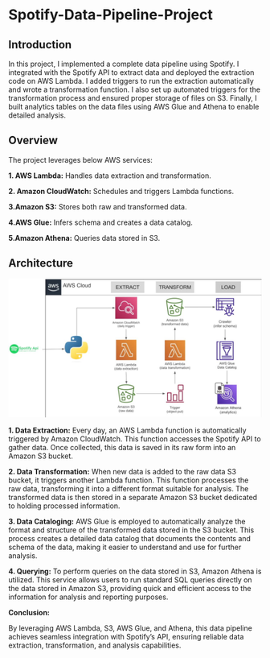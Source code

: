 # Spotify-Data-Pipeline-Project

## Introduction
In this project, I implemented a complete data pipeline using Spotify. I integrated with the Spotify API to extract data and deployed the extraction code on AWS Lambda. I added triggers to run the extraction automatically and wrote a transformation function. I also set up automated triggers for the transformation process and ensured proper storage of files on S3. Finally, I built analytics tables on the data files using AWS Glue and Athena to enable detailed analysis.

## Overview

The project leverages below AWS services:

**1. AWS Lambda:** Handles data extraction and transformation.

**2. Amazon CloudWatch:** Schedules and triggers Lambda functions.

**3.Amazon S3:** Stores both raw and transformed data.

**4.AWS Glue:** Infers schema and creates a data catalog.

**5.Amazon Athena:** Queries data stored in S3.

## Architecture

![Data Flow Diagram](https://github.com/jayanthgundagoni/Spotify-Data-Pipeline-Project/blob/main/Spotify_DFD.jpg)


**1. Data Extraction:** Every day, an AWS Lambda function is automatically triggered by Amazon CloudWatch. This function accesses the Spotify API to gather data. Once collected, this data is saved in its raw form into an Amazon S3 bucket.

**2. Data Transformation:** When new data is added to the raw data S3 bucket, it triggers another Lambda function. This function processes the raw data, transforming it into a different format suitable for analysis. The transformed data is then stored in a separate Amazon S3 bucket dedicated to holding processed information.

**3. Data Cataloging:** AWS Glue is employed to automatically analyze the format and structure of the transformed data stored in the S3 bucket. This process creates a detailed data catalog that documents the contents and schema of the data, making it easier to understand and use for further analysis.

**4. Querying:** To perform queries on the data stored in S3, Amazon Athena is utilized. This service allows users to run standard SQL queries directly on the data stored in Amazon S3, providing quick and efficient access to the information for analysis and reporting purposes.

**Conclusion:**

By leveraging AWS Lambda, S3, AWS Glue, and Athena, this data pipeline achieves seamless integration with Spotify’s API, ensuring reliable data extraction, transformation, and analysis capabilities. 
